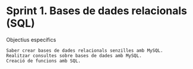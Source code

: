
#  Sprint 1. Bases de dades relacionals (SQL)



Objectius específics

    Saber crear bases de dades relacionals senzilles amb MySQL.
    Realitzar consultes sobre bases de dades amb MySQL.
    Creació de funcions amb SQL.

